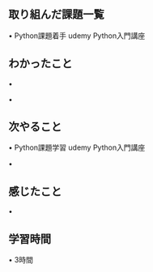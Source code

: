 ## 取り組んだ課題一覧
• Python課題着手 udemy  Python入門講座

## わかったこと
• 

• 

## 次やること
• Python課題学習  udemy Python入門講座

• 

## 感じたこと
• 
## 学習時間
• 3時間